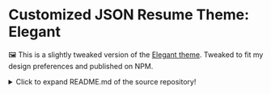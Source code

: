 # Customized JSON Resume Theme: Elegant

🖼️ This is a slightly tweaked version of the [Elegant theme](https://github.com/mudassir0909/jsonresume-theme-elegant). Tweaked to fit my design preferences and published on NPM.

<details>
  <summary>Click to expand README.md of the source repository!</summary>

# Elegant Theme [![npm version](https://badge.fury.io/js/jsonresume-theme-elegant.svg)](http://badge.fury.io/js/jsonresume-theme-elegant)

Responsive theme for [JsonResume](https://jsonresume.org/) inspired by card layouts.

[Theme Preview](http://themes.jsonresume.org/theme/elegant)

### Markdown Supported
Supported in the following properties `resume.basics.summary`, `work[0].summary`, `work[0].highlights`, `projects[0].summary`, `projects[0].highlights`, `education[0].courses`, `volunteer[0].summary`, `volunteer[0].highlights`, `awards[0].summary`, `publications[0].summary`, `references[0].reference`, `skills[0].keywords`. If you have any other use case, please raise an issue

### Social Profiles
The profiles are shown in the order in which they are specified in the `basics.profiles` array. By default, only 5 profiles are shown & others are revealed on demand.

![Profile Section](https://raw.githubusercontent.com/mudassir0909/jsonresume-theme-elegant/master/screenshots/profile.png)

#### Supported Profiles
* angellist
* behance
* bitbucket
* blogger
* codepen
* dribbble
* dribble
* exercism
* facebook
* flickr
* foursquare
* github
* gitlab
* googleplus
* gratipay
* hackernews
* instagram
* lastfm
* linkedin
* medium
* meetup
* pinterest
* reddit
* skype
* soundcloud
* spotify
* stackexchange
* stackoverflow
* telegram
* tumblr
* twitter
* vimeo
* youtube

### Credits
* Thank you [contributors](https://github.com/mudassir0909/jsonresume-theme-elegant/graphs/contributors) for your pull requests
* Floating Menu: inspired by [Smart Fixed Navigation](http://codyhouse.co/demo/smart-fixed-navigation/index.html)

### Contributing
```
$ npm install -g grunt
$ npm install -g pug-cli
$ git clone https://github.com/mudassir0909/jsonresume-theme-elegant.git
$ cd jsonresume-theme-elegant
$ npm install
$ grunt watch // watches for file changes in *.pug & *.less
$ grunt exec:run_server // Do this in a new terminal tab to run node server
```

Visit [http://localhost:8888](http://localhost:8888) to see the theme in action.

[![Throughput Graph](https://graphs.waffle.io/mudassir0909/jsonresume-theme-elegant/throughput.svg)](https://waffle.io/mudassir0909/jsonresume-theme-elegant/metrics)

##### Testing JSON changes
You can test your changes by updating `resume.json` file inside `node_modules/resume-schema/` folder. You might want to rerun `grunt exec:run_server` whenever you make any changes to `resume.json`

##### Updating Styles
All the LESS files are organized under the folder `assets/less/`. Please go through the comments inside `theme.less` to find out which file to put your LESS changes. Grunt compiles `assets/less/theme.less` to `assets/css/theme.css` which is used eventually in the theme.

**_Please Do not make any changes inside `assets/css/theme.css`_**

##### Updating Javascript
All the javascript changes go into `index.js` which is responsible for rendering the theme.

##### Adding a new icon
Visit this [wiki page](https://github.com/mudassir0909/jsonresume-theme-elegant/wiki/Adding-a-new-icon)

### Roadmap

[https://github.com/mudassir0909/jsonresume-theme-elegant/labels/enhancement](https://github.com/mudassir0909/jsonresume-theme-elegant/labels/enhancement)

</details>